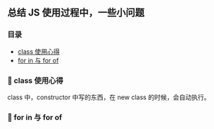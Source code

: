 ## 总结 JS 使用过程中，一些小问题

### **<span id="top">目录</span>**

- [class 使用心得](#1)
- [for in 与 for of](#3)

### <span id="1">:palm_tree: class 使用心得 </span>

class 中，constructor 中写的东西，在 new class 的时候，会自动执行。

### <span id="3">:palm_tree: for in 与 for of
